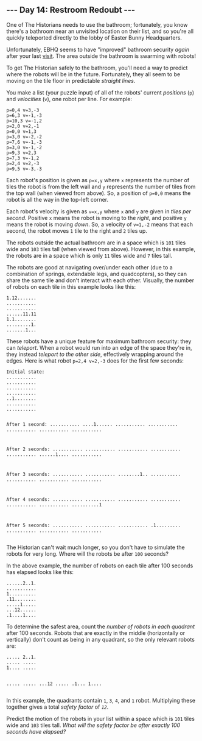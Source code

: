 <h2>--- Day 14: Restroom Redoubt ---</h2><p>One of The Historians needs to use the bathroom; fortunately, you know there's a bathroom near an unvisited location on their list, and so you're all quickly teleported directly to the lobby of Easter Bunny Headquarters.</p>
<p>Unfortunately, EBHQ seems to have "improved" bathroom security <em>again</em> after your last <a href="/2016/day/2">visit</a>. The area outside the bathroom is swarming with robots!</p>
<p>To get The Historian safely to the bathroom, you'll need a way to predict where the robots will be in the future. Fortunately, they all seem to be moving on the tile floor in predictable <em>straight lines</em>.</p>
<p>You make a list (your puzzle input) of all of the robots' current <em>positions</em> (<code>p</code>) and <em>velocities</em> (<code>v</code>), one robot per line. For example:</p>
<pre><code>p=0,4 v=3,-3
p=6,3 v=-1,-3
p=10,3 v=-1,2
p=2,0 v=2,-1
p=0,0 v=1,3
p=3,0 v=-2,-2
p=7,6 v=-1,-3
p=3,0 v=-1,-2
p=9,3 v=2,3
p=7,3 v=-1,2
p=2,4 v=2,-3
p=9,5 v=-3,-3
</code></pre>
<p>Each robot's position is given as <code>p=x,y</code> where <code>x</code> represents the number of tiles the robot is from the left wall and <code>y</code> represents the number of tiles from the top wall (when viewed from above). So, a position of <code>p=0,0</code> means the robot is all the way in the top-left corner.</p>
<p>Each robot's velocity is given as <code>v=x,y</code> where <code>x</code> and <code>y</code> are given in <em>tiles per second</em>. Positive <code>x</code> means the robot is moving to the <em>right</em>, and positive <code>y</code> means the robot is moving <em>down</em>. So, a velocity of <code>v=1,-2</code> means that each second, the robot moves <code>1</code> tile to the right and <code>2</code> tiles up.</p>
<p>The robots outside the actual bathroom are in a space which is <code>101</code> tiles wide and <code>103</code> tiles tall (when viewed from above). However, in this example, the robots are in a space which is only <code>11</code> tiles wide and <code>7</code> tiles tall.</p>
<p>The robots are good at navigating over/under each other (due to a combination of springs, extendable legs, and quadcopters), so they can share the same tile and don't interact with each other. Visually, the number of robots on each tile in this example looks like this:</p>
<pre><code>1.12.......
...........
...........
......11.11
1.1........
.........1.
.......1...
</code></pre>
<p>These robots have a unique feature for maximum bathroom security: they can <em>teleport</em>. When a robot would run into an edge of the space they're in, they instead <em>teleport to the other side</em>, effectively wrapping around the edges. Here is what robot <code>p=2,4 v=2,-3</code> does for the first few seconds:</p>
<pre><code>Initial state:
...........
...........
...........
...........
..1........
...........
...........

After 1 second:
...........
....1......
...........
...........
...........
...........
...........

After 2 seconds:
...........
...........
...........
...........
...........
......1....
...........

After 3 seconds:
...........
...........
........1..
...........
...........
...........
...........

After 4 seconds:
...........
...........
...........
...........
...........
...........
..........1

After 5 seconds:
...........
...........
...........
.1.........
...........
...........
...........
</code></pre>
<p>The Historian can't wait much longer, so you don't have to simulate the robots for very long. Where will the robots be after <code>100</code> seconds?</p>
<p>In the above example, the number of robots on each tile after 100 seconds has elapsed looks like this:</p>
<pre><code>......2..1.
...........
1..........
.11........
.....1.....
...12......
.1....1....
</code></pre>
<p>To determine the safest area, count the <em>number of robots in each quadrant</em> after 100 seconds. Robots that are exactly in the middle (horizontally or vertically) don't count as being in any quadrant, so the only relevant robots are:</p>
<pre><code>..... 2..1.
..... .....
1.... .....
           
..... .....
...12 .....
.1... 1....
</code></pre>
<p>In this example, the quadrants contain <code>1</code>, <code>3</code>, <code>4</code>, and <code>1</code> robot. Multiplying these together gives a total <em>safety factor</em> of <code><em>12</em></code>.</p>
<p>Predict the motion of the robots in your list within a space which is <code>101</code> tiles wide and <code>103</code> tiles tall. <em>What will the safety factor be after exactly 100 seconds have elapsed?</em></p>
